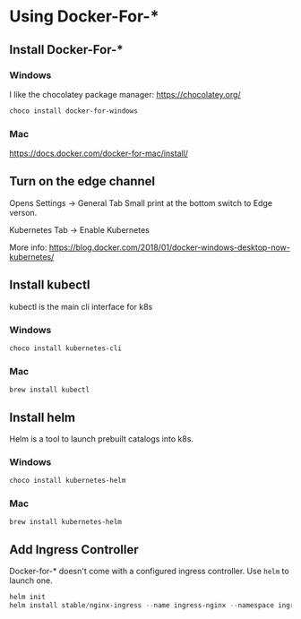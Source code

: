 # Using Docker-For-*

## Install Docker-For-*

### Windows
I like the chocolatey package manager: https://chocolatey.org/

```powershell
choco install docker-for-windows
```

### Mac

https://docs.docker.com/docker-for-mac/install/

## Turn on the edge channel

Opens Settings -> General Tab
Small print at the bottom switch to Edge verson.

Kubernetes Tab -> Enable Kubernetes

More info: https://blog.docker.com/2018/01/docker-windows-desktop-now-kubernetes/

## Install kubectl

kubectl is the main cli interface for k8s

### Windows

```powershell
choco install kubernetes-cli
```

### Mac

```shell
brew install kubectl
```

## Install helm

Helm is a tool to launch prebuilt catalogs into k8s.

### Windows

```powershell
choco install kubernetes-helm
```

### Mac

```shell
brew install kubernetes-helm
```

## Add Ingress Controller

Docker-for-* doesn't come with a configured ingress controller.  Use `helm` to launch one.

```powershell
helm init
helm install stable/nginx-ingress --name ingress-nginx --namespace ingress-nginx
```